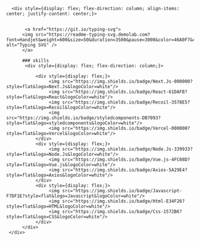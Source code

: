 
<div style={ width : 100vh; display: flex; flex-direction: column; align-items: center; justify-content: center;}> 

      <div style={display: flex; flex-direction: column; align-items: center; justify-content: center;}>

      
           <a href="https://git.io/typing-svg">
          <img src="https://readme-typing-svg.demolab.com?font=Handjet&weight=600&size=50&duration=3500&pause=3000&color=46A0F7&center=true&vCenter=true&width=435&height=100&lines=Hello%2C+I'm+miji+%F0%9F%99%82" alt="Typing SVG" />
          </a>
     
          ### skills
           <div style={display: flex; flex-direction: column;}>
       
               <div style={display: flex;}>
                    <img src="https://img.shields.io/badge/Next.Js-000000?style=flat&logo=Next.Js&logoColor=white"/>
                    <img src="https://img.shields.io/badge/React-61DAFB?style=flat&logo=React&logoColor=white"/>
                    <img src="https://img.shields.io/badge/Recoil-3578E5?style=flat&logo=Recoil&logoColor=white"/>
                    <img src="https://img.shields.io/badge/styledcomponents-DB7093?style=flat&logo=styledcomponents&logoColor=white"/>
                    <img src="https://img.shields.io/badge/Vercel-000000?style=flat&logo=Vercel&logoColor=white"/>
               </div>
               <div style={display: flex;}>
                    <img src="https://img.shields.io/badge/Node.Js-339933?style=flat&logo=Node.Js&logoColor=white"/>
                    <img src="https://img.shields.io/badge/Vue.js-4FC08D?style=flat&logo=Vue.js&logoColor=white"/>
                    <img src="https://img.shields.io/badge/Axios-5A29E4?style=flat&logo=Axios&logoColor=white"/>
               </div>
               <div style={display: flex;}>
                    <img src="https://img.shields.io/badge/Javascript-F7DF1E?style=flat&logo=Javascript&logoColor=white"/>
                    <img src="https://img.shields.io/badge/Html-E34F26?style=flat&logo=HTML&logoColor=white"/>
                    <img src="https://img.shields.io/badge/Css-1572B6?style=flat&logo=CSS&logoColor=white"/>
               </div>
          </div>
     </div>

</div>



<!--
**miji7575/miji7575** is a ✨ _special_ ✨ repository because its `README.md` (this file) appears on your GitHub profile.

Here are some ideas to get you started:

- 🔭 I’m currently working on ...
- 🌱 I’m currently learning ...
- 👯 I’m looking to collaborate on ...
- 🤔 I’m looking for help with ...
- 💬 Ask me about ...
- 📫 How to reach me: ...
- 😄 Pronouns: ...
- ⚡ Fun fact: ...
-->
